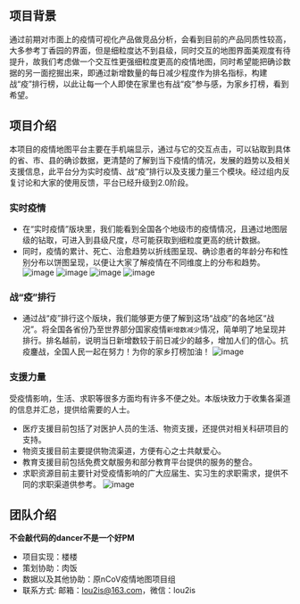 ## 项目背景
通过前期对市面上的疫情可视化产品做竞品分析，会看到目前的产品同质性较高，大多参考丁香园的界面，但是细粒度达不到县级，同时交互的地图界面美观度有待提升，故我们考虑做一个交互性更强细粒度更高的疫情地图，同时希望能把确诊数据的另一面挖掘出来，即通过新增数量的每日减少程度作为排名指标，构建战“疫”排行榜，以此让每一个人即使在家里也有战“疫”参与感，为家乡打榜，看到希望。

## 项目介绍
 本项目的疫情地图平台主要在手机端显示，通过与它的交互点击，可以钻取到具体的省、市、县的确诊数据，更清楚的了解到当下疫情的情况，发展的趋势以及相关支援信息，此平台分为实时疫情、战“疫”排行以及支援力量三个模块。经过组内反复讨论和大家的使用反馈，平台已经升级到2.0阶段。

### 实时疫情  
* 在“实时疫情”版块里，我们能看到全国各个地级市的疫情情况，且通过地图层级的钻取，可进入到县级尺度，尽可能获取到细粒度更高的统计数据。
*  同时，疫情的累计、死亡、治愈趋势以折线图呈现、确诊患者的年龄分布和性别分布以饼图呈现，以便让大家了解疫情在不同维度上的分布和趋势。
![image](https://github.com/rov3rn/test/blob/master/%E5%AE%9E%E6%97%B6%E7%96%AB%E6%83%851.jpg)
![image](https://github.com/rov3rn/test/blob/master/%E5%AE%9E%E6%97%B6%E7%96%AB%E6%83%852.jpg)
![image](https://github.com/rov3rn/test/blob/master/%E5%AE%9E%E6%97%B6%E7%96%AB%E6%83%853.jpg)
![image](https://github.com/rov3rn/test/blob/master/%E5%AE%9E%E6%97%B6%E7%96%AB%E6%83%854.jpg)
### 战“疫”排行
*  通过战“疫”排行这个版块，我们能够更方便了解到这场“战疫”的各地区“战况”。将全国各省份乃至世界部分国家疫情`新增数减少`情况，简单明了地呈现并排行。排名越前，说明当日新增数较于前日减少的越多，增加人们的信心。抗疫鏖战，全国人民一起在努力！为你的家乡打榜加油！
![image](https://github.com/rov3rn/test/blob/master/%E6%89%93%E6%A6%9C%E5%8A%A0%E6%B2%B91.jpg)
### 支援力量  
受疫情影响，生活、求职等很多方面均有许多不便之处。本版块致力于收集各渠道的信息并汇总，提供给需要的人士。  
*  医疗支援目前包括了对医护人员的生活、物资支援，还提供对相关科研项目的支持。
*  物资支援目前主要提供物流渠道，方便有心之士共献爱心。
*  教育支援目前包括免费文献服务和部分教育平台提供的服务的整合。
*  求职资源目前主要针对受疫情影响的广大应届生、实习生的求职需求，提供不同的求职渠道供参考。
![image](https://github.com/rov3rn/test/blob/master/%E6%94%AF%E6%8F%B4%E5%8A%9B%E9%87%8F2.jpg)
## 团队介绍
**不会敲代码的dancer不是一个好PM**

* 项目实现：楼楼
* 策划协助：肉饭
* 数据以及其他协助：原nCoV疫情地图项目组
* 联系方式: 邮箱：lou2is@163.com，微信：lou2is
   
